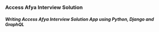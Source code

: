 ### Access Afya Interview Solution
##### Writing Access Afya Interview Solution App using Python, Django and GraphQL

